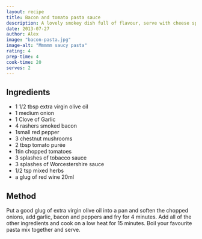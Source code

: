 ```yaml
---
layout: recipe
title: Bacon and tomato pasta sauce
description: A lovely smokey dish full of flavour, serve with cheese sprinkled on top and a nice crunchy Green salad.
date: 2013-07-27
author: Alex
image: "bacon-pasta.jpg"
image-alt: "Mmmmm saucy pasta"
rating: 4
prep-time: 4
cook-time: 20
serves: 2
---
```


## Ingredients
- 1 1/2 tbsp extra virgin olive oil
- 1 medium onion
- 1 Clove of Garlic
- 4 rashers smoked bacon
- 1small red pepper
- 3 chestnut mushrooms
- 2 tbsp tomato purée
- 1tin chopped tomatoes
- 3 splashes of tobacco sauce
- 3 splashes of Worcestershire sauce
- 1/2 tsp mixed herbs
- a glug of red wine 20ml

## Method
Put a good glug of extra virgin olive oil into a pan and soften the chopped onions, add garlic, bacon and peppers and fry for 4 minutes. Add all of the other ingredients and cook on a low heat for 15 minutes. Boil your favourite pasta mix together and serve.
